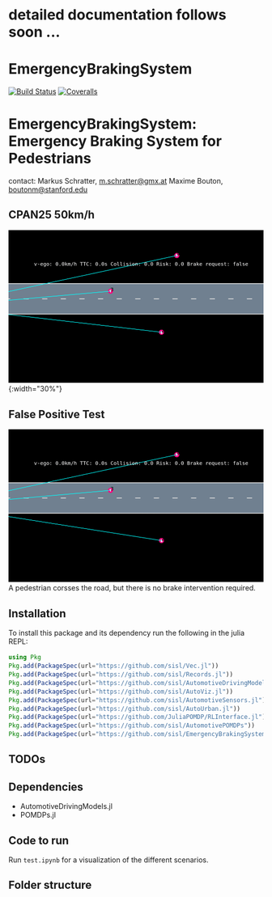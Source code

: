 # detailed documentation follows soon ...

# EmergencyBrakingSystem

[![Build Status](https://travis-ci.org/sisl/EmergencyBrakingSystem.jl.svg?branch=master)](https://travis-ci.org/sisl/EmergencyBrakingSystem.jl)
[![Coveralls](https://coveralls.io/repos/github/sisl/EmergencyBrakingSystem.jl/badge.svg?branch=master)](https://coveralls.io/github/sisl/EmergencyBrakingSystem.jl?branch=master)

# EmergencyBrakingSystem: Emergency Braking System for Pedestrians

contact: Markus Schratter, [m.schratter@gmx.at](m.schratter@gmx.at) Maxime Bouton, [boutonm@stanford.edu](boutonm@stanford.edu)


## CPAN25 50km/h
![](docs/CPAN25_50kmh_emergency_brake_intervention.gif){:width="30%"}


## False Positive Test
![](docs/CPAN25_50kmh_FP_test.gif)
A pedestrian corsses the road, but there is no brake intervention required.

## Installation

To install this package and its dependency run the following in the julia REPL:
```julia
using Pkg
Pkg.add(PackageSpec(url="https://github.com/sisl/Vec.jl"))
Pkg.add(PackageSpec(url="https://github.com/sisl/Records.jl"))
Pkg.add(PackageSpec(url="https://github.com/sisl/AutomotiveDrivingModels.jl"))
Pkg.add(PackageSpec(url="https://github.com/sisl/AutoViz.jl"))
Pkg.add(PackageSpec(url="https://github.com/sisl/AutomotiveSensors.jl"))
Pkg.add(PackageSpec(url="https://github.com/sisl/AutoUrban.jl"))
Pkg.add(PackageSpec(url="https://github.com/JuliaPOMDP/RLInterface.jl"))
Pkg.add(PackageSpec(url="https://github.com/sisl/AutomotivePOMDPs"))
Pkg.add(PackageSpec(url="https://github.com/sisl/EmergencyBrakingSystem.jl"))
```


## TODOs



## Dependencies

- AutomotiveDrivingModels.jl
- POMDPs.jl

## Code to run

Run `test.ipynb` for a visualization of the different scenarios.

## Folder structure
